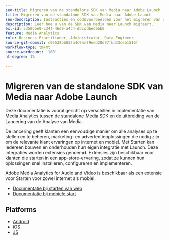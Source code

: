 ```yaml
---
seo-title: Migreren van de standalone SDK van Media naar Adobe Launch
title: Migreren van de standalone SDK van Media naar Adobe Launch
seo-description: Instructies en codevoorbeelden voor het migreren van de Media SDK naar Launch.
description: Leer hoe u van de SDK van Media naar Launch migreert.
exl-id: 5350bbe9-c34f-46d9-a4c4-dbccdbed0bb0
feature: Media Analytics
role: Business Practitioner, Administrator, Data Engineer
source-git-commit: c96532bb032a4c9aaf9eed28d97fbd33ceb1516f
workflow-type: tm+mt
source-wordcount: '180'
ht-degree: 1%

---
```


# Migreren van de standalone SDK van Media naar Adobe Launch

Deze documentatie is vooral gericht op verschillen in implementatie van Media Analytics
tussen de standalone Media SDK en de uitbreiding van de Lancering van de Analyse van Media.

De lancering geeft klanten een eenvoudige manier om alle analyses op te stellen en te beheren,
marketing- en advertentieoplossingen die nodig zijn om de relevante klant
ervaringen op internet en mobiel. Met Starten kan iedereen bouwen en onderhouden
hun eigen integratie met Launch. Deze integraties worden extensies genoemd.
Extensies zijn beschikbaar voor klanten die starten in een app-store-ervaring, zodat ze
kunnen hun oplossingen snel installeren, configureren en implementeren.

Adobe Media Analytics for Audio and Video is beschikbaar als een extensie voor Starten voor zowel internet als mobiel:

* [Documentatie bij starten van web](https://experienceleague.adobe.com/docs/launch/using/extensions-ref/adobe-extension/media-analytics-extension/overview.html)
* [Documentatie bij mobiele start](https://aep-sdks.gitbook.io/docs/using-mobile-extensions/adobe-media-analytics)

## Platforms

* [Android](/help/sdk-implement/sdk-to-launch/sdk-to-launch-migration-platforms/sdk-to-launch-migration-android.md)
* [iOS](/help/sdk-implement/sdk-to-launch/sdk-to-launch-migration-platforms/sdk-to-launch-migration-ios.md)
* [JS](/help/sdk-implement/sdk-to-launch/sdk-to-launch-migration-platforms/sdk-to-launch-migration-js.md)
